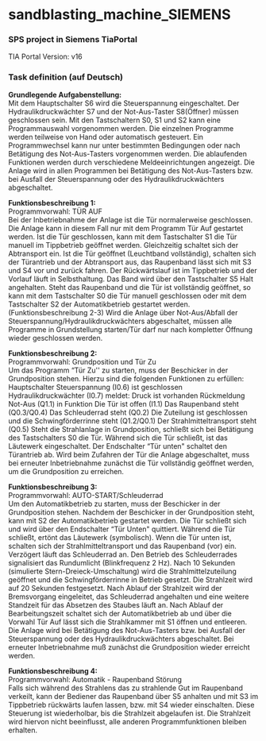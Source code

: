 # sandblasting_machine_SIEMENS
<h3>SPS project in Siemens TiaPortal</h3>
TIA Portal Version: v16
</br>
<h3>Task definition (auf Deutsch)</h3>

<b>Grundlegende Aufgabenstellung:</b></br>
Mit dem Hauptschalter S6 wird die Steuerspannung eingeschaltet. Der Hydraulikdruckwächter
S7 und der Not-Aus-Taster S8(Öffner) müssen geschlossen sein.
Mit den Tastschaltern S0, S1 und S2 kann eine Programmauswahl vorgenommen werden.
Die einzelnen Programme werden teilweise von Hand oder automatisch gesteuert.
Ein Programmwechsel kann nur unter bestimmten Bedingungen oder nach Betätigung des
Not-Aus-Tasters vorgenommen werden. Die ablaufenden Funktionen werden durch
verschiedene Meldeeinrichtungen angezeigt.
Die Anlage wird in allen Programmen bei Betätigung des Not-Aus-Tasters bzw. bei Ausfall der
Steuerspannung oder des Hydraulikdruckwächters abgeschaltet.

<b>Funktionsbeschreibung 1:</b></br>
Programmvorwahl: TÜR AUF</br>
Bei der Inbetriebnahme der Anlage ist die Tür normalerweise geschlossen.
Die Anlage kann in diesem Fall nur mit dem Programm Tür Auf gestartet werden.
Ist die Tür geschlossen, kann mit dem Tastschalter S1 die Tür manuell im Tippbetrieb geöffnet
werden. Gleichzeitig schaltet sich der Abtransport ein.
Ist die Tür geöffnet (Leuchtband vollständig), schalten sich der Türantrieb und der Abtransport
aus, das Raupenband lässt sich mit S3 und S4 vor und zurück fahren.
Der Rückwärtslauf ist im Tippbetrieb und der Vorlauf läuft in Selbsthaltung. Das Band wird
über den Tastschalter S5 Halt angehalten.
Steht das Raupenband und die Tür ist vollständig geöffnet, so kann mit dem Tastschalter S0 die
Tür manuell geschlossen oder mit dem Tastschalter S2 der Automatikbetrieb gestartet werden.
(Funktionsbeschreibung 2-3)
Wird die Anlage über Not-Aus/Abfall der Steuerspannung/Hydraulikdruckwächters abgeschaltet,
müssen alle Programme in Grundstellung starten/Tür darf nur nach kompletter Öffnung wieder
geschlossen werden.

<b>Funktionsbeschreibung 2:</b></br>
Programmvorwahl: Grundposition und Tür Zu</br>
Um das Programm “Tür Zu'' zu starten, muss der Beschicker in der Grundposition stehen.
Hierzu sind die folgenden Funktionen zu erfüllen:
Hauptschalter Steuerspannung (I0.6) ist geschlossen
Hydraulikdruckwächter (I0.7) meldet: Druck ist vorhanden
Rückmeldung Not-Aus (Q1.1) in Funktion
Die Tür ist offen (I1.1)
Das Raupenband steht (Q0.3/Q0.4)
Das Schleuderrad steht (Q0.2)
Die Zuteilung ist geschlossen und die Schwingförderrinne steht (Q1.2/Q0.1)
Der Strahlmitteltransport steht (Q0.5)
Steht die Strahlanlage in Grundposition, schließt sich bei Betätigung des Tastschalters S0 die
Tür. Während sich die Tür schließt, ist das Läutewerk eingeschaltet. Der Endschalter “Tür unten"
schaltet den Türantrieb ab.
Wird beim Zufahren der Tür die Anlage abgeschaltet, muss bei erneuter Inbetriebnahme
zunächst die Tür vollständig geöffnet werden, um die Grundposition zu erreichen.

<b>Funktionsbeschreibung 3:</b></br>
Programmvorwahl: AUTO-START/Schleuderrad</br>
Um den Automatikbetrieb zu starten, muss der Beschicker in der Grundposition stehen.
Nachdem der Beschicker in der Grundposition steht, kann mit S2 der Automatikbetrieb gestartet
werden.
Die Tür schließt sich und wird über den Endschalter “Tür Unten" quittiert. Während die Tür
schließt, ertönt das Läutewerk (symbolisch).
Wenn die Tür unten ist, schalten sich der Strahlmitteltransport und das Raupenband (vor) ein.
Verzögert läuft das Schleuderrad an. Den Betrieb des Schleuderrades signalisiert das
Rundumlicht (Blinkfrequenz 2 Hz).
Nach 10 Sekunden (simulierte Stern-Dreieck-Umschaltung) wird die Strahlmittelzuteilung
geöffnet und die Schwingförderrinne in Betrieb gesetzt.
Die Strahlzeit wird auf 20 Sekunden festgesetzt.
Nach Ablauf der Strahlzeit wird der Bremsvorgang eingeleitet, das Schleuderrad angehalten
und eine weitere Standzeit für das Absetzen des Staubes läuft an.
Nach Ablauf der Bearbeitungszeit schaltet sich der Automatikbetrieb ab und über die Vorwahl
Tür Auf lässt sich die Strahlkammer mit S1 öffnen und entleeren.
Die Anlage wird bei Betätigung des Not-Aus-Tasters bzw. bei Ausfall der Steuerspannung oder
des Hydraulikdruckwächters abgeschaltet.
Bei erneuter Inbetriebnahme muß zunächst die Grundposition wieder erreicht werden.

<b>Funktionsbeschreibung 4:</b></br>
Programmvorwahl: Automatik - Raupenband Störung</br>
Falls sich während des Strahlens das zu strahlende Gut im Raupenband verkeilt, kann der
Bediener das Raupenband über S5 anhalten und mit S3 im Tippbetrieb rückwärts laufen lassen,
bzw. mit S4 wieder einschalten. Diese Steuerung ist wiederholbar, bis die Strahlzeit abgelaufen
ist. Die Strahlzeit wird hiervon nicht beeinflusst, alle anderen Programmfunktionen bleiben
erhalten.

